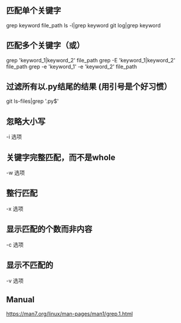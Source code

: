 ## 匹配单个关键字
grep keyword file_path
ls -l|grep keyword
git log|grep keyword

## 匹配多个关键字（或）
grep 'keyword_1\|keyword_2' file_path
grep -E 'keyword_1|keyword_2' file_path
grep -e 'keyword_1' -e 'keyword_2' file_path

## 过滤所有以.py结尾的结果 (用引号是个好习惯）
git ls-files|grep '.py$'

## 忽略大小写
-i 选项

## 关键字完整匹配，而不是whole
-w 选项

## 整行匹配
-x 选项

## 显示匹配的个数而非内容
-c 选项

## 显示不匹配的
-v 选项


## Manual
https://man7.org/linux/man-pages/man1/grep.1.html
